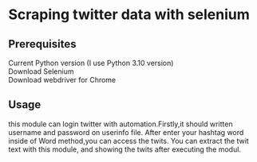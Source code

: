 
# Scraping twitter data with selenium

## Prerequisites

Current Python version (I use Python 3.10 version)  
Download Selenium  
Download webdriver for Chrome

## Usage

this module can login twitter with automation.Firstly,it should written username and password on userinfo file.
After enter your hashtag word inside of Word method,you can access the twits.
You can extract the twit text with this module, and showing the twits after executing the modul.
